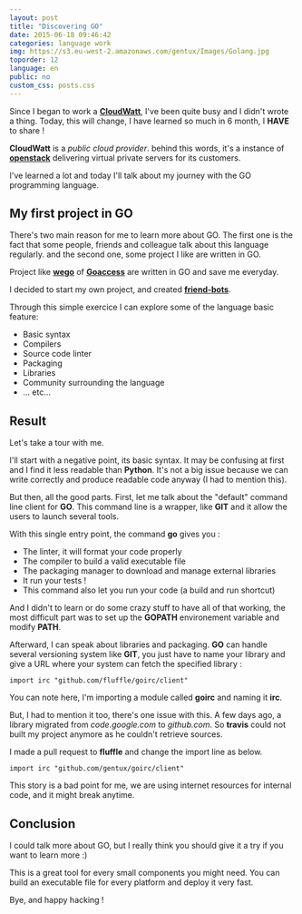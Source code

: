 ```yaml
---
layout: post
title: "Discovering GO"
date: 2015-06-18 09:46:42
categories: language work
img: https://s3.eu-west-2.amazonaws.com/gentux/Images/Golang.jpg
toporder: 12
language: en
public: no
custom_css: posts.css
---
```


Since I began to work a [**CloudWatt**](https://www.cloudwatt.com/), I've been
quite busy and I didn't wrote a thing. Today, this will change, I have learned
so much in 6 month, I **HAVE** to share !

**CloudWatt** is a *public cloud provider*. behind this words, it's a instance
of [**openstack**](https://www.openstack.org) delivering virtual private servers
for its customers.

I've learned a lot and today I'll talk about my journey with the GO programming
language.


## My first project in GO

There's two main reason for me to learn more about GO. The first one is the fact
that some people, friends and colleague talk about this language regularly. and
the second one, some project I like are written in GO.

Project like [**wego**](https://github.com/schachmat/wego) of
[**Goaccess**](https://github.com/allinurl/goaccess) are written in GO and save
me everyday.

I decided to start my own project, and created
[**friend-bots**](https://github.com/Gentux/friend-bots).

Through this simple exercice I can explore some of the language basic feature:

* Basic syntax
* Compilers
* Source code linter
* Packaging
* Libraries
* Community surrounding the language
* … etc…

## Result

Let's take a tour with me.

I'll start with a negative point, its basic syntax. It may be confusing at first
and I find it less readable than **Python**. It's not a big issue because we can
write correctly and produce readable code anyway (I had to mention this).

But then, all the good parts. First, let me talk about the "default" command
line client for **GO**. This command line is a wrapper, like **GIT** and it
allow the users to launch several tools.

With this single entry point, the command **go** gives you :

* The linter, it will format your code properly
* The compiler to build a valid executable file
* The packaging manager to download and manage external libraries
* It run your tests !
* This command also let you run your code (a build and run shortcut)

And I didn't to learn or do some crazy stuff to have all of that working, the
most difficult part was to set up the **GOPATH** environement variable and modify
**PATH**.

Afterward, I can speak about libraries and packaging. **GO** can handle several
versioning system like **GIT**, you just have to name your library and give a
URL where your system can fetch the specified library :


```
import irc "github.com/fluffle/goirc/client"
```

You can note here, I'm importing a module called **goirc** and naming it
**irc**.

But, I had to mention it too, there's one issue with this. A few days ago, a
library migrated from *code.google.com* to *github.com*. So **travis** could not
built my project anymore as he couldn't retrieve sources.

I made a pull request to **fluffle** and change the import line as below.

```
import irc "github.com/gentux/goirc/client"
```

This story is a bad point for me, we are using internet resources for internal
code, and it might break anytime.


## Conclusion

I could talk more about GO, but I really think you should give it a try if you
want to learn more :)

This is a great tool for every small components you might need. You can build an
executable file for every platform and deploy it very fast.

Bye, and happy hacking !
